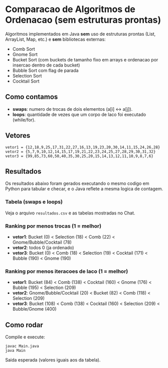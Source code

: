 # Comparacao de Algoritmos de Ordenacao (sem estruturas prontas)

Algoritmos implementados em Java **sem** uso de estruturas prontas (List, ArrayList, Map, etc.) e **sem** bibliotecas externas:
- Comb Sort
- Gnome Sort
- Bucket Sort (com buckets de tamanho fixo em arrays e ordenacao por insercao dentro de cada bucket)
- Bubble Sort com flag de parada
- Selection Sort
- Cocktail Sort

## Como contamos
- **swaps**: numero de trocas de dois elementos (a[i] <-> a[j]).
- **loops**: quantidade de vezes que um corpo de laco foi executado (while/for).

## Vetores
```
vetor1 = {12,18,9,25,17,31,22,27,16,13,19,23,20,30,14,11,15,24,26,28}
vetor2 = {5,7,9,10,12,14,15,17,19,21,22,23,24,25,27,28,29,30,31,32}
vetor3 = {99,85,73,60,50,40,35,30,25,20,15,14,13,12,11,10,9,8,7,6}
```

## Resultados
Os resultados abaixo foram gerados executando o mesmo codigo em Python para tabular e checar, e o Java reflete a mesma logica de contagem.

### Tabela (swaps e loops)
Veja o arquivo `resultados.csv` e as tabelas mostradas no Chat.

### Ranking por menos trocas (1 = melhor)
- **vetor1**: Bucket (0) < Selection (18) < Comb (22) < Gnome/Bubble/Cocktail (78)
- **vetor2**: todos 0 (ja ordenado)
- **vetor3**: Bucket (0) < Comb (18) < Selection (19) < Cocktail (171) < Bubble (190) < Gnome (190)

### Ranking por menos iteracoes de laco (1 = melhor)
- **vetor1**: Bucket (84) < Comb (138) < Cocktail (160) < Gnome (176) < Bubble (195) < Selection (209)
- **vetor2**: Gnome/Bubble/Cocktail (20) < Bucket (82) < Comb (118) < Selection (209)
- **vetor3**: Bucket (108) < Comb (138) < Cocktail (160) < Selection (209) < Bubble/Gnome (400)

## Como rodar
Compile e execute:
```
javac Main.java
java Main
```

Saida esperada (valores iguais aos da tabela).
